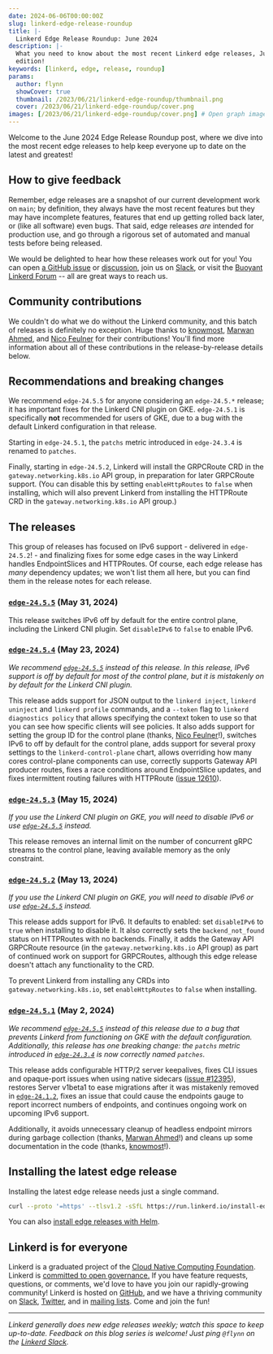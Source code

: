```yaml
---
date: 2024-06-06T00:00:00Z
slug: linkerd-edge-release-roundup
title: |-
  Linkerd Edge Release Roundup: June 2024
description: |-
  What you need to know about the most recent Linkerd edge releases, June 2024
  edition!
keywords: [linkerd, edge, release, roundup]
params:
  author: flynn
  showCover: true
  thumbnail: /2023/06/21/linkerd-edge-roundup/thumbnail.png
  cover: /2023/06/21/linkerd-edge-roundup/cover.png
images: [/2023/06/21/linkerd-edge-roundup/cover.png] # Open graph image
---
```


Welcome to the June 2024 Edge Release Roundup post, where we dive into the most
recent edge releases to help keep everyone up to date on the latest and
greatest!

## How to give feedback

Remember, edge releases are a snapshot of our current development work on
`main`; by definition, they always have the most recent features but they may
have incomplete features, features that end up getting rolled back later, or
(like all software) even bugs. That said, edge releases _are_ intended for
production use, and go through a rigorous set of automated and manual tests
before being released.

We would be delighted to hear how these releases work out for you! You can open
[a GitHub issue](https://github.com/linkerd/linkerd2/issues/) or
[discussion](https://github.com/linkerd/linkerd2/discussions/), join us on
[Slack](https://slack.linkerd.io), or visit the
[Buoyant Linkerd Forum](https://linkerd.buoyant.io) -- all are great ways to
reach us.

## Community contributions

We couldn't do what we do without the Linkerd community, and this batch of
releases is definitely no exception. Huge thanks to [knowmost], [Marwan Ahmed],
and [Nico Feulner] for their contributions! You'll find more information about
all of these contributions in the release-by-release details below.

[knowmost]: https://github.com/knowmost
[Marwan Ahmed]: https://github.com/marwanad
[Nico Feulner]: https://github.com/nico151999

## Recommendations and breaking changes

We recommend `edge-24.5.5` for anyone considering an `edge-24.5.*` release; it
has important fixes for the Linkerd CNI plugin on GKE. `edge-24.5.1` is
specifically **not** recommended for users of GKE, due to a bug with the default
Linkerd configuration in that release.

Starting in `edge-24.5.1`, the `patchs` metric introduced in `edge-24.3.4` is
renamed to `patches`.

Finally, starting in `edge-24.5.2`, Linkerd will install the GRPCRoute CRD in
the `gateway.networking.k8s.io` API group, in preparation for later GRPCRoute
support. (You can disable this by setting `enableHttpRoutes` to `false` when
installing, which will also prevent Linkerd from installing the HTTPRoute CRD in
the `gateway.networking.k8s.io` API group.)

## The releases

This group of releases has focused on IPv6 support - delivered in
`edge-24.5.2`! - and finalizing fixes for some edge cases in the way Linkerd
handles EndpointSlices and HTTPRoutes. Of course, each edge release has _many_
dependency updates; we won't list them all here, but you can find them in the
release notes for each release.

### [`edge-24.5.5`](https://github.com/linkerd/linkerd2/releases/tag/edge-24.5.5) (May 31, 2024)

This release switches IPv6 off by default for the entire control plane,
including the Linkerd CNI plugin. Set `disableIPv6` to `false` to enable IPv6.

### [`edge-24.5.4`](https://github.com/linkerd/linkerd2/releases/tag/edge-24.5.4) (May 23, 2024)

_We recommend [`edge-24.5.5`] instead of this release. In this release, IPv6
support is off by default for most of the control plane, but it is mistakenly on
by default for the Linkerd CNI plugin._

This release adds support for JSON output to the `linkerd inject`,
`linkerd uninject` and `linkerd profile` commands, and a `--token` flag to
`linkerd diagnostics policy` that allows specifying the context token to use so
that you can see how specific clients will see policies. It also adds support
for setting the group ID for the control plane (thanks, [Nico Feulner]!),
switches IPv6 to off by default for the control plane, adds support for several
proxy settings to the `linkerd-control-plane` chart, allows overriding how many
cores control-plane components can use, correctly supports Gateway API producer
routes, fixes a race conditions around EndpointSlice updates, and fixes
intermittent routing failures with HTTPRoute ([issue 12610]).

[`edge-24.5.5`]: https://github.com/linkerd/linkerd2/releases/tag/edge-24.5.5
[Nico Feulner]: https://github.com/nico151999
[issue 12610]: https://github.com/linkerd/linkerd2/issues/12610

### [`edge-24.5.3`](https://github.com/linkerd/linkerd2/releases/tag/edge-24.5.3) (May 15, 2024)

_If you use the Linkerd CNI plugin on GKE, you will need to disable IPv6 or use
[`edge-24.5.5`] instead._

This release removes an internal limit on the number of concurrent gRPC streams
to the control plane, leaving available memory as the only constraint.

### [`edge-24.5.2`](https://github.com/linkerd/linkerd2/releases/tag/edge-24.5.2) (May 13, 2024)

_If you use the Linkerd CNI plugin on GKE, you will need to disable IPv6 or use
[`edge-24.5.5`] instead._

This release adds support for IPv6. It defaults to enabled: set `disableIPv6` to
`true` when installing to disable it. It also correctly sets the
`backend_not_found` status on HTTPRoutes with no backends. Finally, it adds the
Gateway API GRPCRoute resource (in the `gateway.networking.k8s.io` API group) as
part of continued work on support for GRPCRoutes, although this edge release
doesn't attach any functionality to the CRD.

To prevent Linkerd from installing any CRDs into `gateway.networking.k8s.io`,
set `enableHttpRoutes` to `false` when installing.

### [`edge-24.5.1`](https://github.com/linkerd/linkerd2/releases/tag/edge-24.5.1) (May 2, 2024)

_We recommend [`edge-24.5.5`] instead of this release due to a bug that prevents
Linkerd from functioning on GKE with the default configuration. Additionally,
this release has one breaking change: the `patchs` metric introduced in
[`edge-24.3.4`] is now correctly named `patches`._

This release adds configurable HTTP/2 server keepalives, fixes CLI issues and
opaque-port issues when using native sidecars ([issue #12395]), restores Server
v1beta1 to ease migrations after it was mistakenly removed in [`edge-24.1.2`],
fixes an issue that could cause the endpoints gauge to report incorrect numbers
of endpoints, and continues ongoing work on upcoming IPv6 support.

Additionally, it avoids unnecessary cleanup of headless endpoint mirrors during
garbage collection (thanks, [Marwan Ahmed]!) and cleans up some documentation in
the code (thanks, [knowmost]!).

[issue #12395]: https://github.com/linkerd/linkerd2/issues/12395
[`edge-24.3.4`]: https://github.com/linkerd/linkerd2/releases/tag/edge-24.3.4
[`edge-24.1.2`]: https://github.com/linkerd/linkerd2/releases/tag/edge-24.1.2
[Marwan Ahmed]: https://github.com/marwanad
[knowmost]: https://github.com/knowmost

## Installing the latest edge release

Installing the latest edge release needs just a single command.

```bash
curl --proto '=https' --tlsv1.2 -sSfL https://run.linkerd.io/install-edge | sh
```

You can also
[install edge releases with Helm](https://linkerd.io/2.15/tasks/install-helm/).

## Linkerd is for everyone

Linkerd is a graduated project of the
[Cloud Native Computing Foundation](https://cncf.io/). Linkerd is
[committed to open governance.](/2019/10/03/linkerds-commitment-to-open-governance/)
If you have feature requests, questions, or comments, we'd love to have you join
our rapidly-growing community! Linkerd is hosted on
[GitHub](https://github.com/linkerd/), and we have a thriving community on
[Slack](https://slack.linkerd.io/), [Twitter](https://twitter.com/linkerd), and
in [mailing lists](/community/get-involved/). Come and join the fun!

---

_Linkerd generally does new edge releases weekly; watch this space to keep
up-to-date. Feedback on this blog series is welcome! Just ping `@flynn` on the
[Linkerd Slack](https://slack.linkerd.io)._
